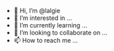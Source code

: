 - 👋 Hi, I’m @lalgie
- 👀 I’m interested in ...
- 🌱 I’m currently learning ...
- 💞️ I’m looking to collaborate on ...
- 📫 How to reach me ...

<!---
lalgie/lalgie is a ✨ special ✨ repository because its `README.md` (this file) appears on your GitHub profile.
You can click the Preview link to take a look at your changes.
--->
